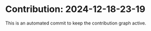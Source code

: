 # Contribution: 2024-12-18-23-19
This is an automated commit to keep the contribution graph active.
